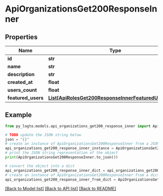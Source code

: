 # ApiOrganizationsGet200ResponseInner


## Properties

Name | Type | Description | Notes
------------ | ------------- | ------------- | -------------
**id** | **str** |  | 
**name** | **str** |  | 
**description** | **str** |  | 
**created_at** | **float** |  | 
**users_count** | **float** |  | [optional] 
**featured_users** | [**List[ApiRolesGet200ResponseInnerFeaturedUsersInner]**](ApiRolesGet200ResponseInnerFeaturedUsersInner.md) |  | [optional] 

## Example

```python
from py_logto.models.api_organizations_get200_response_inner import ApiOrganizationsGet200ResponseInner

# TODO update the JSON string below
json = "{}"
# create an instance of ApiOrganizationsGet200ResponseInner from a JSON string
api_organizations_get200_response_inner_instance = ApiOrganizationsGet200ResponseInner.from_json(json)
# print the JSON string representation of the object
print(ApiOrganizationsGet200ResponseInner.to_json())

# convert the object into a dict
api_organizations_get200_response_inner_dict = api_organizations_get200_response_inner_instance.to_dict()
# create an instance of ApiOrganizationsGet200ResponseInner from a dict
api_organizations_get200_response_inner_from_dict = ApiOrganizationsGet200ResponseInner.from_dict(api_organizations_get200_response_inner_dict)
```
[[Back to Model list]](../README.md#documentation-for-models) [[Back to API list]](../README.md#documentation-for-api-endpoints) [[Back to README]](../README.md)


